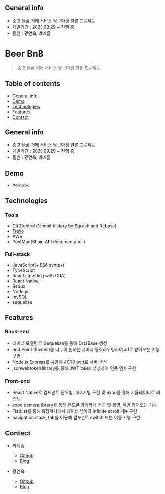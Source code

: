 ## General info

- 중고 물품 거래 서비스 당근마켓 클론 프로젝트
- 개발기간 : 2020.09.29 ~ 진행 중
- 팀원 : 황연욱, 최예흠

# Beer BnB

> 중고 물품 거래 서비스 당근마켓 클론 프로젝트

## Table of contents

- [General info](#general-info)
- [Demo](#demo)
- [Technologies](#technologies)
- [Features](#features)
- [Contact](#contact)

## General info

- 중고 물품 거래 서비스 당근마켓 클론 프로젝트
- 개발기간 : 2020.09.29 ~ 진행 중
- 팀원 : 황연욱, 최예흠 

## Demo

- [Youtube](https://youtu.be/3PrFq9VwzFs)

## Technologies

### Tools

- Git(Control Commit history by Squash and Rebase)
- [Trello](https://trello.com/b/GucCZrmf/carrotsuper)
- AWS
- PostMan(Share API documentation)

### Full-stack

- JavaScript(+ ES6 syntax)
- TypeScript
- React.js(setting with CRA)
- React Native
- Redux
- Node.js
- mySQL
- sequelize

## Features

### Back-end 

- 데이터 모델링 및 Sequelize를 통해 DataBase 생성
- end Point (Routes)를 나누어 원하는 데이터 동적라우팅하여 url로 받아오는 기능 구현
- Node.js Express를 사용해 4000 port로 서버 생성
- jsonwebtoken library를 통해 JWT token 생성하여 인증 인가 구현

### Front-end

- React Native로 컴포넌트 단위별, 페이지별 구현 및 expo를 통해 시뮬레이터로 테스트
- expo camera library를 통해 핸드폰 카메라에 접근 및 촬영, 앨범 가져오는 기능
- FlatList를 통해 특정위치에서 데이터 받아와 infinite scroll 기능 구현
- navigation stack, tab을 이용해 컴포넌트 switch 또는 이동 기능 구현


## Contact

- 최예흠
  - [Github](https://github.com/cyheum)
  - [Blog](https://velog.io/@cyheum)

- 황연욱
  - [Github](https://github.com/younuk23)
  - [Blog](https://velog.io/@younuk23)
  
